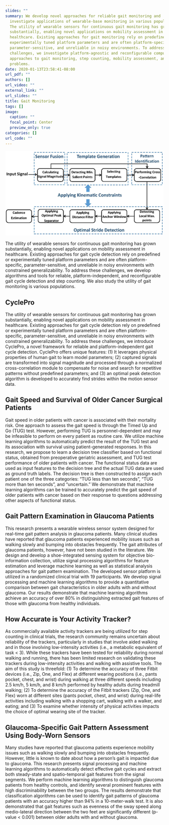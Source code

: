 ```yaml
---
slides: ""
summary: We develop novel approaches for reliable gait monitoring and
  investigate applications of wearable-base monitoring in various populations.
  The utility of wearable sensors for continuous gait monitoring has grown
  substantially, enabling novel applications on mobility assessment in
  healthcare. Existing approaches for gait monitoring rely on predefined or
  experimentally tuned platform parameters and are often platform-specific,
  parameter-sensitive, and unreliable in noisy environments. To address these
  challenges, we investigate platform-agnostic and reconfigurable computational
  approaches to gait monitoring, step counting, mobility assessment, and related
  problems.
date: 2020-01-13T23:58:41-08:00
url_pdf: ""
authors: []
url_video: ""
external_link: ""
url_slides: ""
title: Gait Monitoring
tags: []
image:
  caption: ""
  focal_point: Center
  preview_only: true
categories: []
url_code: ""
---
```

![](gait2.jpg)

The utility of wearable sensors for continuous gait monitoring has grown substantially, enabling novel applications on mobility assessment in healthcare. Existing approaches for gait cycle detection rely on predefined or experimentally tuned platform parameters and are often platform-specific, parameter-sensitive, and unreliable in noisy environments with constrained generalizability. To address these challenges, we develop algorithms and tools for reliable, platform-independent, and reconfigurable gait cycle detection and step counting. We also study the utility of gait monitoring is various populations.

## CyclePro

The utility of wearable sensors for continuous gait monitoring has grown substantially, enabling novel applications on mobility assessment in healthcare. Existing approaches for gait cycle detection rely on predefined or experimentally tuned platform parameters and are often platform-specific, parameter-sensitive, and unreliable in noisy environments with constrained generalizability. To address these challenges, we introduce CyclePro, a novel framework for reliable and platform-independent gait cycle detection. CyclePro offers unique features: (1) It leverages physical properties of human gait to learn model parameters; (2) captured signals are transformed into signal magnitude and processed through a normalized cross-correlation module to compensate for noise and search for repetitive patterns without predefined parameters; and (3) an optimal peak detection algorithm is developed to accurately find strides within the motion sensor data.

## Gait Speed and Survival of Older Cancer Surgical Patients

Gait speed in older patients with cancer is associated with their mortality risk. One approach to assess the gait speed is through the Timed Up and Go (TUG) test. However, performing TUG is personnel-dependent and may be infeasible to perform on every patient as routine care. We utilize machine learning algorithms to automatically predict the result of the TUG test and its association with survival using patient-generated responses. In this research, we propose to learn a decision tree classifier based on functional status, obtained from preoperative geriatric assessment, and TUG test performance of older patients with cancer. The functional status data are used as input features to the decision tree and the actual TUG data are used as ground truth labels. The decision tree is then constructed to assign each patient one of the three categories: “TUG less than ten seconds”, “TUG more than ten seconds”, and “uncertain.” We demonstrate that machine learning algorithms can be trained to accurately predict the gait speed of older patients with cancer based on their response to questions addressing other aspects of functional status.

## Gait Pattern Examination in Glaucoma Patients

This research presents a wearable wireless sensor system designed for real-time gait pattern analysis in glaucoma patients. Many clinical studies have reported that glaucoma patients experienced mobility issues such as walking slowly and bumping into obstacles frequently. The gait attributes of glaucoma patients, however, have not been studied in the literature. We design and develop a shoe-integrated sensing system for objective bio-information collection, utilize signal processing algorithms for feature estimation and leverage machine learning as well as statistical analysis approaches for gait pattern examination. The developed sensor platform is utilized in a randomized clinical trial with 19 participants. We develop signal processing and machine learning algorithms to provide a quantitative comparison between gait characteristics in older adults with and without glaucoma. Our results demonstrate that machine learning algorithms achieve an accuracy of over 80% in distinguishing extracted gait features of those with glaucoma from healthy individuals.

## How Accurate is Your Activity Tracker?

As commercially available activity trackers are being utilized for step counting in clinical trials, the research community remains uncertain about reliability of the trackers, particularly in studies that involve aided walking and in those involving low-intensity activities (i.e., a metabolic equivalent of task < 3). While these trackers have been tested for reliability during normal walking and running, there has been limited research on validating these trackers during low-intensity activities and walking with assistive tools. The aim of this study is threefold: (1) To determine the accuracy of three Fitbit devices (i.e., Zip, One, and Flex) at different wearing positions (i.e., pants pocket, chest, and wrist) during walking at three different speeds including 2.5 km/h, 5 km/h, and 8 km/h performed by healthy adults during treadmill walking; (2) To determine the accuracy of the Fitbit trackers (Zip, One, and Flex) worn at different sites (pants pocket, chest, and wrist) during real-life activities including walking with a shopping cart, walking with a walker, and eating; and (3) To examine whether intensity of physical activities impacts the choice of optimal wearing site of the tracker.

## Glaucoma-Specific Gait Pattern Assessment Using Body-Worn Sensors

Many studies have reported that glaucoma patients experience mobility issues such as walking slowly and bumping into obstacles frequently. However, little is known to date about how a person’s gait is impacted due to glaucoma. This research presents signal processing and machine learning algorithms to automatically detect effective gait cycles and extract both steady-state and spatio-temporal gait features from the signal segments. We perform machine learning algorithms to distinguish glaucoma patients from healthy controls, and identify several prominent features with high discriminability between the two groups. The results demonstrate that classification algorithms can be used to identify gait patterns of glaucoma patients with an accuracy higher than 94% in a 10-meter-walk test. It is also demonstrated that gait features such as evenness of the sway speed along medio-lateral direction between the two feet are significantly different (p-value < 0.001) between older adults with and without glaucoma.